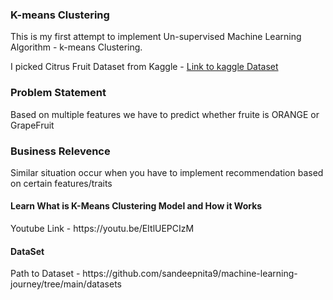 <h3>K-means Clustering</h3>

<p>This is my first attempt to implement Un-supervised Machine Learning Algorithm -  k-means Clustering.</p>
<p>I picked Citrus Fruit Dataset from Kaggle - <a href="https://www.kaggle.com/joshmcadams/oranges-vs-grapefruit">Link to kaggle Dataset</a></p>

<H3>Problem Statement</H3>
<p>Based on multiple features we have to predict whether fruite is ORANGE or GrapeFruit</p>

<h3>Business Relevence</h3>
<p>Similar situation occur when you have to implement recommendation based on certain features/traits</p>

<h4> Learn What is K-Means Clustering Model and How it Works </h4>
Youtube Link - https://youtu.be/EItlUEPCIzM


<h4> DataSet </h4>
Path to Dataset - https://github.com/sandeepnita9/machine-learning-journey/tree/main/datasets
